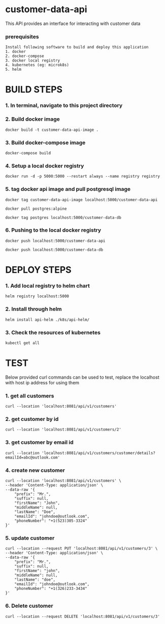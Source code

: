 # customer-data-api
This API provides an interface for interacting with customer data

### prerequisites
````
Install following software to build and deploy this application
1. docker
2. docker-compose
3. docker local registry
4. kubernetes (eg: microk8s)
5. helm
````

# BUILD STEPS

### 1. In terminal, navigate to this project directory

### 2. Build docker image
```commandline
docker build -t customer-data-api-image .
```

### 3. Build docker-compose image
```commandline
docker-compose build
```

### 4. Setup a local docker registry
```commandline
docker run -d -p 5000:5000 --restart always --name registry registry
```

### 5. tag docker api image and pull postgresql image
```commandline
docker tag customer-data-api-image localhost:5000/customer-data-api
```
```commandline
docker pull postgres:alpine
```
```commandline
docker tag postgres localhost:5000/customer-data-db
```

### 6. Pushing to the local docker registry
```commandline
docker push localhost:5000/customer-data-api
```
```commandline
docker push localhost:5000/customer-data-db
```

# DEPLOY STEPS

### 1. Add local registry to helm chart
```commandline
helm registry localhost:5000
```

### 2. Install through helm
```commandline
helm install api-helm ./k8s/api-helm/
```

### 3. Check the resources of kubernetes
```commandline
kubectl get all
```

# TEST
Below provided curl commands can be used to test, replace the localhost with host ip address for using them

### 1. get all customers
```commandline
curl --location 'localhost:8081/api/v1/customers'
```

### 2. get customer by id
```commandline
curl --location 'localhost:8081/api/v1/customers/2'
```

### 3. get customer by email id
```commandline
curl --location 'localhost:8081/api/v1/customers/customer/details?emailId=abc@outlook.com'
```

### 4. create new customer
```commandline
curl --location 'localhost:8081/api/v1/customers' \
--header 'Content-Type: application/json' \
--data-raw '{
    "prefix": "Mr.",
    "suffix": null,
    "firstName": "John",
    "middleName": null,
    "lastName": "Doe",
    "emailId": "johndoe@outlook.com",
    "phoneNumber": "+1(523)305-3324"
}'
```

### 5. update customer
```commandline
curl --location --request PUT 'localhost:8081/api/v1/customers/3' \
--header 'Content-Type: application/json' \
--data-raw '{
    "prefix": "Mr.",
    "suffix": null,
    "firstName": "john",
    "middleName": null,
    "lastName": "doe",
    "emailId": "johndoe@outlook.com",
    "phoneNumber": "+1(326)233-3434"
}'
```

### 6. Delete customer
```commandline
curl --location --request DELETE 'localhost:8081/api/v1/customers/3'
```
